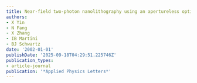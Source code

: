 ```yaml
---
title: Near-field two-photon nanolithography using an apertureless optical probe
authors:
- X Yin
- N Fang
- X Zhang
- IB Martini
- BJ Schwartz
date: '2002-01-01'
publishDate: '2025-09-18T04:29:51.225746Z'
publication_types:
- article-journal
publication: '*Applied Physics Letters*'
---
```


